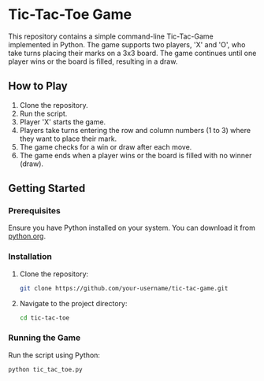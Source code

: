 # Tic-Tac-Toe Game

This repository contains a simple command-line Tic-Tac-Game implemented in Python. The game supports two players, 'X' and 'O', who take turns placing their marks on a 3x3 board. The game continues until one player wins or the board is filled, resulting in a draw.

## How to Play

1. Clone the repository.
2. Run the script.
3. Player 'X' starts the game.
4. Players take turns entering the row and column numbers (1 to 3) where they want to place their mark.
5. The game checks for a win or draw after each move.
6. The game ends when a player wins or the board is filled with no winner (draw).

## Getting Started

### Prerequisites

Ensure you have Python installed on your system. You can download it from [python.org](https://www.python.org/).

### Installation

1. Clone the repository:
    ```bash
    git clone https://github.com/your-username/tic-tac-game.git
    ```
2. Navigate to the project directory:
    ```bash
    cd tic-tac-toe
    ```

### Running the Game

Run the script using Python:
```bash
python tic_tac_toe.py
